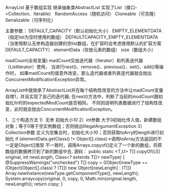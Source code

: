 ArrayList
基于数组实现
继承抽象类AbstractList
实现了List（接口->Collection、Iterable）
RandomAccess（随机访问）
Cloneable（可克隆）
Serializable（可序列化）

主要参数：
DEFAULT_CAPACITY（默认初始化大小）
EMPTY_ELEMENTDATA（指定list为空时使用的数组）
DEFAULTCAPACITY_EMPTY_ELEMENTDATA（当使用默认无参构造器创建的空list数组，在扩容时会考虑使用默认的扩容方案DEFAULT_CAPACITY）
elementData（存放元素的数组）
size（数组大小）

madCount(全局变量)
madCount交由迭代器（Iterator）和列表迭代器（ListIterator）使用，
当进行next()、remove()、previous()、set()、add()等操作时，
如果madCount的值意外改变，那么迭代器或者列表迭代器就会抛出ConcurrentModificationException异常。

ArrayList中就继承了AbstractList并在每个结构性改变的方法中让madCount变量自增1，并且实现了自己的迭代器;
在next()方法中，判断了当前的modCount跟初始化Itr时的expectedModCount是否相同，
不同则说明列表数据进行了结构性改变，此时就会抛出ConcurrentModificationException。

1、三个构造方法
    1）无参
        初始大小10
    2）int参数
        大于0初始化传入值，新建数组对象；等于0等于空实例数组；否则抛出IllegalArgumentException
    3）Collection参数
        定义为空集合时，初始化大小10；否则获取toArry的length进行初始化
        if (elementData.getClass() != Object[].class)->调用toArray方法返回的不一定是Object[]类型
        不一致时，调用Arrays.copyof()定义了一个新的数组，将原数组的数据拷贝到了新的数组中去.
        源码：
        public static <T,U> T[] copyOf(U[] original, int newLength, Class<? extends T[]> newType) {
            @SuppressWarnings("unchecked")
            T[] copy = ((Object)newType == (Object)Object[].class)
                ? (T[]) new Object[newLength]
                : (T[]) Array.newInstance(newType.getComponentType(), newLength);
            System.arraycopy(original, 0, copy, 0,
                             Math.min(original.length, newLength));
            return copy;
        }
        
        